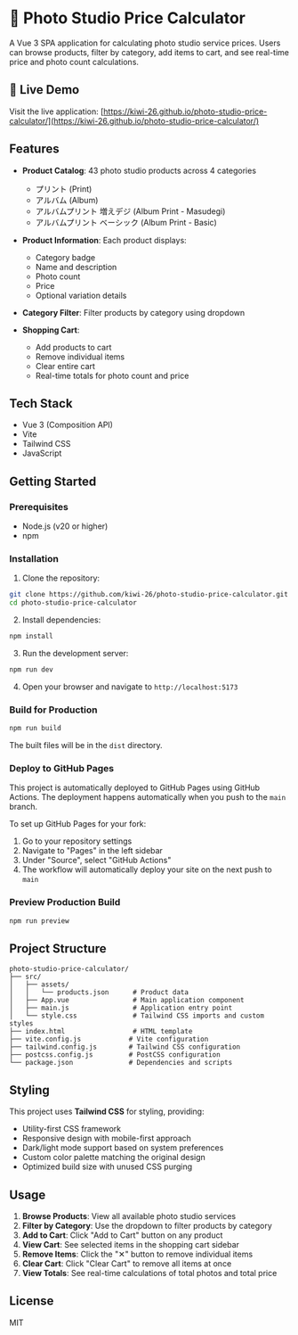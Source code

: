 # 📸 Photo Studio Price Calculator

A Vue 3 SPA application for calculating photo studio service prices. Users can browse products, filter by category, add items to cart, and see real-time price and photo count calculations.

## 🚀 Live Demo

Visit the live application: [https://kiwi-26.github.io/photo-studio-price-calculator/](https://kiwi-26.github.io/photo-studio-price-calculator/)

## Features

- **Product Catalog**: 43 photo studio products across 4 categories
  - プリント (Print)
  - アルバム (Album)
  - アルバムプリント 増えデジ (Album Print - Masudegi)
  - アルバムプリント ベーシック (Album Print - Basic)

- **Product Information**: Each product displays:
  - Category badge
  - Name and description
  - Photo count
  - Price
  - Optional variation details

- **Category Filter**: Filter products by category using dropdown

- **Shopping Cart**:
  - Add products to cart
  - Remove individual items
  - Clear entire cart
  - Real-time totals for photo count and price

## Tech Stack

- Vue 3 (Composition API)
- Vite
- Tailwind CSS
- JavaScript

## Getting Started

### Prerequisites

- Node.js (v20 or higher)
- npm

### Installation

1. Clone the repository:
```bash
git clone https://github.com/kiwi-26/photo-studio-price-calculator.git
cd photo-studio-price-calculator
```

2. Install dependencies:
```bash
npm install
```

3. Run the development server:
```bash
npm run dev
```

4. Open your browser and navigate to `http://localhost:5173`

### Build for Production

```bash
npm run build
```

The built files will be in the `dist` directory.

### Deploy to GitHub Pages

This project is automatically deployed to GitHub Pages using GitHub Actions. The deployment happens automatically when you push to the `main` branch.

To set up GitHub Pages for your fork:

1. Go to your repository settings
2. Navigate to "Pages" in the left sidebar
3. Under "Source", select "GitHub Actions"
4. The workflow will automatically deploy your site on the next push to `main`

### Preview Production Build

```bash
npm run preview
```

## Project Structure

```
photo-studio-price-calculator/
├── src/
│   ├── assets/
│   │   └── products.json      # Product data
│   ├── App.vue                # Main application component
│   ├── main.js                # Application entry point
│   └── style.css              # Tailwind CSS imports and custom styles
├── index.html                 # HTML template
├── vite.config.js            # Vite configuration
├── tailwind.config.js        # Tailwind CSS configuration
├── postcss.config.js         # PostCSS configuration
└── package.json              # Dependencies and scripts
```

## Styling

This project uses **Tailwind CSS** for styling, providing:
- Utility-first CSS framework
- Responsive design with mobile-first approach
- Dark/light mode support based on system preferences
- Custom color palette matching the original design
- Optimized build size with unused CSS purging

## Usage

1. **Browse Products**: View all available photo studio services
2. **Filter by Category**: Use the dropdown to filter products by category
3. **Add to Cart**: Click "Add to Cart" button on any product
4. **View Cart**: See selected items in the shopping cart sidebar
5. **Remove Items**: Click the "✕" button to remove individual items
6. **Clear Cart**: Click "Clear Cart" to remove all items at once
7. **View Totals**: See real-time calculations of total photos and total price

## License

MIT